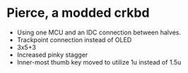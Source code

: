 # Pierce, a modded crkbd

* Using one MCU and an IDC connection between halves.
* Trackpoint connection instead of OLED
* 3x5+3
* Increased pinky stagger
* Inner-most thumb key moved to utilize 1u instead of 1.5u
